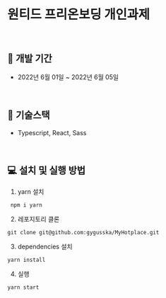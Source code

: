 # 원티드 프리온보딩 개인과제

<br />

## 📅 **개발 기간**

- 2022년 6월 01일 ~ 2022년 6월 05일

<br />

## 🔧 **기술스택**

- Typescript, React, Sass <br />

<br />

## **💻 설치 및 실행 방법**

1. yarn 설치

```
 npm i yarn
```

2. 레포지토리 클론

```
git clone git@github.com:gygusska/MyHotplace.git
```

3. dependencies 설치

```
yarn install
```

4. 실행

```
yarn start
```
